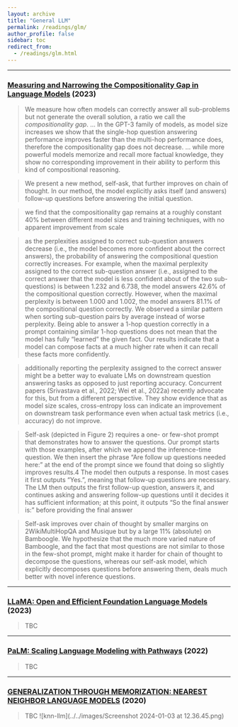 ```yaml
---
layout: archive
title: "General LLM"
permalink: /readings/glm/
author_profile: false
sidebar: toc
redirect_from:
  - /readings/glm.html
---
```



---
### [Measuring and Narrowing the Compositionality Gap in Language Models](https://arxiv.org/pdf/2210.03350.pdf) (2023)

> We measure how often models can correctly answer all
sub-problems but not generate the overall solution, a ratio we call the *compositionality gap*.
... In the GPT-3 family
of models, as model size increases we show that
the single-hop question answering performance
improves faster than the multi-hop performance
does, therefore the compositionality gap does
not decrease. 
... while more powerful models memorize and
recall more factual knowledge, they show no
corresponding improvement in their ability to
perform this kind of compositional reasoning.

> We
present a new method, self-ask, that further improves on chain of thought. In our method,
the model explicitly asks itself (and answers)
follow-up questions before answering the initial question.

> we find that the compositionality gap remains at a roughly constant 40% between different
model sizes and training techniques, with no apparent improvement from scale 

> as the perplexities assigned to
correct sub-question answers decrease (i.e., the
model becomes more confident about the correct
answers), the probability of answering the compositional question correctly increases. For example,
when the maximal perplexity assigned to the correct sub-question answer (i.e., assigned to the correct answer that the model is less confident about
of the two sub-questions) is between 1.232 and
6.738, the model answers 42.6% of the compositional question correctly. However, when the maximal perplexity is between 1.000 and 1.002, the
model answers 81.1% of the compositional question correctly. We observed a similar pattern when
sorting sub-question pairs by average instead of
worse perplexity.
Being able to answer a 1-hop question correctly
in a prompt containing similar 1-hop questions does
not mean that the model has fully “learned” the
given fact. Our results indicate that a model can
compose facts at a much higher rate when it can recall these facts more confidently.

> additionally reporting the perplexity assigned to the correct answer
might be a better way to evaluate LMs on downstream question answering tasks as opposed to just
reporting accuracy. Concurrent papers (Srivastava
et al., 2022; Wei et al., 2022a) recently advocate for
this, but from a different perspective. They show
evidence that as model size scales, cross-entropy
loss can indicate an improvement on downstream
task performance even when actual task metrics
(i.e., accuracy) do not improve.

> Self-ask (depicted in Figure 2) requires a one- or
few-shot prompt that demonstrates how to answer
the questions. Our prompt starts with those examples, after which we append the inference-time
question. We then insert the phrase “Are follow up
questions needed here:” at the end of the prompt
since we found that doing so slightly improves results.4 The model then outputs a response. In most
cases it first outputs “Yes.”, meaning that follow-up
questions are necessary. The LM then outputs the
first follow-up question, answers it, and continues
asking and answering follow-up questions until it
decides it has sufficient information; at this point,
it outputs “So the final answer is:” before providing the final answer


> Self-ask improves over chain of thought
by smaller margins on 2WikiMultiHopQA and
Musique but by a large 11% (absolute) on Bamboogle. We hypothesize that the much more varied nature of Bamboogle, and the fact that most
questions are not similar to those in the few-shot
prompt, might make it harder for chain of thought
to decompose the questions, whereas our self-ask
model, which explicitly decomposes questions before answering them, deals much better with novel
inference questions. 

---
### [LLaMA: Open and Efficient Foundation Language Models](https://arxiv.org/pdf/2302.13971.pdf) (2023)

> TBC

---
### [PaLM: Scaling Language Modeling with Pathways](https://arxiv.org/pdf/2204.02311.pdf) (2022)

> TBC

---
### [GENERALIZATION THROUGH MEMORIZATION: NEAREST NEIGHBOR LANGUAGE MODELS](https://arxiv.org/pdf/1911.00172.pdf) (2020) 

> TBC
![knn-llm](../../images/Screenshot 2024-01-03 at 12.36.45.png)

<!-- ---
### []() ()

> TBC-->

<!-- ---
### []() ()

> TBC-->

<!-- ---
### []() ()

> TBC-->

